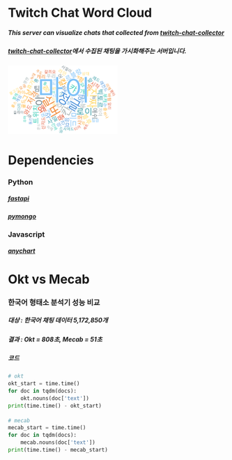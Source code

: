# Twitch Chat Word Cloud
##### This server can visualize chats that collected from [twitch-chat-collector](https://github.com/myungum/twitch-chat-collector/tree/master)
##### [twitch-chat-collector](https://github.com/myungum/twitch-chat-collector/tree/master)에서 수집된 채팅을 가시화해주는 서버입니다.
<img src="https://github.com/myungum/twitch-chat-word-cloud/blob/main/res/word-cloud.png" width="50%">

# Dependencies
### Python
##### [fastapi](https://fastapi.tiangolo.com/)
##### [pymongo](https://pypi.org/project/pymongo/)
### Javascript
##### [anychart](https://www.anychart.com/)

# Okt vs Mecab
### 한국어 형태소 분석기 성능 비교
##### 대상 : 한국어 채팅 데이터 5,172,850개
##### 결과 : Okt = 808초, Mecab = 51초
##### 코드
```python
# okt
okt_start = time.time()
for doc in tqdm(docs):
    okt.nouns(doc['text'])
print(time.time() - okt_start)

# mecab
mecab_start = time.time()
for doc in tqdm(docs):
    mecab.nouns(doc['text'])
print(time.time() - mecab_start)
```

